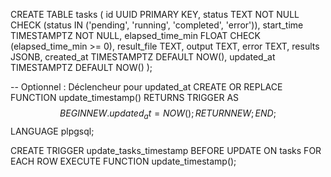 CREATE TABLE tasks (
    id UUID PRIMARY KEY,
    status TEXT NOT NULL CHECK (status IN ('pending', 'running', 'completed', 'error')),
    start_time TIMESTAMPTZ NOT NULL,
    elapsed_time_min FLOAT CHECK (elapsed_time_min >= 0),
    result_file TEXT,
    output TEXT,
    error TEXT,
    results JSONB,
    created_at TIMESTAMPTZ DEFAULT NOW(),
    updated_at TIMESTAMPTZ DEFAULT NOW()
);

-- Optionnel : Déclencheur pour updated_at
CREATE OR REPLACE FUNCTION update_timestamp()
RETURNS TRIGGER AS $$
BEGIN
    NEW.updated_at = NOW();
    RETURN NEW;
END;
$$ LANGUAGE plpgsql;

CREATE TRIGGER update_tasks_timestamp
BEFORE UPDATE ON tasks
FOR EACH ROW
EXECUTE FUNCTION update_timestamp();


